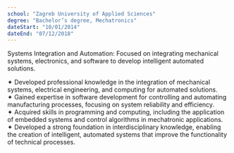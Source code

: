 ```yaml
---
school: "Zagreb University of Applied Sciences"
degree: "Bachelor’s degree, Mechatronics"
dateStart: "10/01/2014"
dateEnd: "07/12/2018"
---
```


Systems Integration and Automation: Focused on integrating mechanical systems, electronics, and software to develop intelligent automated solutions.

✦ Developed professional knowledge in the integration of mechanical systems, electrical engineering, and computing for automated solutions.
<br/>
✦ Gained expertise in software development for controlling and automating manufacturing processes, focusing on system reliability and efficiency.
<br/>
✦ Acquired skills in programming and computing, including the application of embedded systems and control algorithms in mechatronic applications.
<br/>
✦ Developed a strong foundation in interdisciplinary knowledge, enabling the creation of intelligent, automated systems that improve the functionality of technical processes.